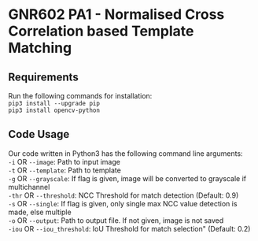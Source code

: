 # GNR602 PA1 - Normalised Cross Correlation based Template Matching

## Requirements
Run the following commands for installation: <br />
`pip3 install --upgrade pip` <br />
`pip3 install opencv-python` <br />

## Code Usage <br />
Our code written in Python3 has the following command line arguments: <br />
`-i` OR `--image`: Path to input image <br />
`-t` OR `--template`: Path to template <br />
`-g` OR `--grayscale`: If flag is given, image will be converted to grayscale if multichannel <br />
`-thr` OR `--threshold`: NCC Threshold for match detection (Default: 0.9) <br />
`-s` OR `--single`: If flag is given, only single max NCC value detection is made, else multiple <br />
`-o` OR `--output`: Path to output file. If not given, image is not saved <br />
`-iou` OR `--iou_threshold`: IoU Threshold for match selection" (Default: 0.2) <br />
